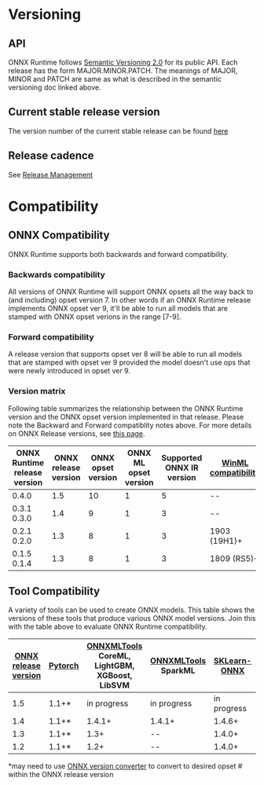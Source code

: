 # Versioning

## API
ONNX Runtime follows [Semantic Versioning 2.0](https://semver.org/) for its public API.
Each release has the form MAJOR.MINOR.PATCH. The meanings of MAJOR, MINOR and PATCH are
same as what is described in the semantic versioning doc linked above.

## Current stable release version
The version number of the current stable release can be found
[here](../VERSION_NUMBER)

## Release cadence
See [Release Management](ReleaseManagement.md)

# Compatibility
## ONNX Compatibility
ONNX Runtime supports both backwards and forward compatibility.

### Backwards compatibility
All versions of ONNX Runtime will support ONNX opsets all the way back to (and including) opset version 7.
In other words if an ONNX Runtime release implements ONNX opset ver 9, it'll be able to run all
models that are stamped with ONNX opset verions in the range [7-9].

### Forward compatibility
A release version that supports opset ver 8 will be able to run all models that are stamped with opset ver 9 provided
the model doesn't use ops that were newly introduced in opset ver 9.

### Version matrix
Following table summarizes the relationship between the ONNX Runtime version and the ONNX
opset version implemented in that release. Please note the Backward and Forward compatiblity notes above.
For more details on ONNX Release versions, see [this page](https://github.com/onnx/onnx/blob/master/docs/Versioning.md).

| ONNX Runtime release version | ONNX release version | ONNX opset version | ONNX ML opset version | Supported ONNX IR version | [WinML compatibility](https://docs.microsoft.com/en-us/windows/ai/windows-ml/)|
|------------------------------|--------------------|--------------------|----------------------|------------------|------------------|
| 0.4.0 | 1.5 | 10 | 1 | 5 | -- |
| 0.3.1<br>0.3.0 | 1.4 | 9 | 1 | 3 | -- |
| 0.2.1<br>0.2.0 | 1.3 | 8 | 1 | 3 | 1903 (19H1)+ |
| 0.1.5<br>0.1.4 | 1.3 | 8 | 1 | 3 | 1809 (RS5)+ |


## Tool Compatibility
A variety of tools can be used to create ONNX models. This table shows the versions of these tools that produce various ONNX model versions. Join this with the table above to evaluate ONNX Runtime compatibility.

| [ONNX release version](https://github.com/onnx/onnx/releases) | [Pytorch](https://pytorch.org/get-started/locally/) | [ONNXMLTools](https://pypi.org/project/onnxmltools/)<br>CoreML, LightGBM, XGBoost, LibSVM | [ONNXMLTools](https://pypi.org/project/onnxmltools/)<br> SparkML | [SKLearn-ONNX](https://pypi.org/project/skl2onnx/) | [Keras-ONNX](https://pypi.org/project/keras2onnx/) | [Tensorflow-ONNX](https://pypi.org/project/tf2onnx/) | [WinMLTools](https://pypi.org/project/winmltools/) | [AutoML](https://pypi.org/project/azureml-automl-core/)|
|---|---|---|---|---|---|---|---|---|
| 1.5 | 1.1+* | in progress | in progress | in progress | in progress | 1.5.1+ | in progress | 1.0.39 |
| 1.4 | 1.1+* | 1.4.1+ | 1.4.1+ | 1.4.6+ | 1.4.0+ | 1.4.1+ | 1.4+ | 1.0.33 |
| 1.3 | 1.1+* | 1.3+ | -- | 1.4.0+ | 1.3+ | 0.4.1+ | 1.3+ | -- |
| 1.2 | 1.1+* | 1.2+ | -- | 1.4.0+ | 1.3+ | 0.3.1+ | 1.2+ | -- |

*may need to use [ONNX version converter](https://github.com/onnx/onnx/blob/master/docs/VersionConverter.md) to convert to desired opset # within the ONNX release version


